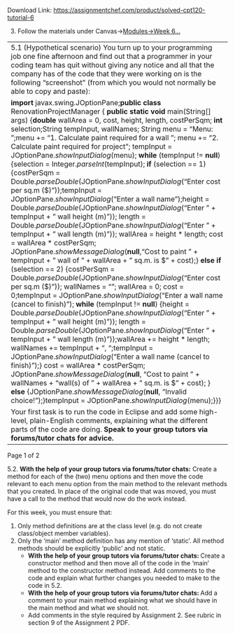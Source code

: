 Download Link: https://assignmentchef.com/product/solved-cpt120-tutorial-6
<br>
<ol start="3">

 <li>Follow the materials under Canvas→<a href="https://rmit.instructure.com/courses/56609/modules">Modules→Week 6</a><a href="https://rmit.instructure.com/courses/56609/modules">…</a></li>

</ol>

<table width="737">

 <tbody>

  <tr>

   <td width="737">5.1 (Hypothetical scenario) You turn up to your programming job one fine afternoon and find out that a programmer in your coding team has quit without giving any notice and all that the company has of the code that they were working on is the following “screenshot” (from which you would not normally be able to copy and paste):</td>

  </tr>

  <tr>

   <td width="737"><strong>import</strong> javax.swing.JOptionPane;<strong>public</strong> <strong>class</strong> RenovationProjectManager {    <strong>public</strong> <strong>static</strong> <strong>void</strong> main(String[] args) {<strong>double</strong> wallArea = 0, cost, height, length, costPerSqm;       <strong>int</strong> selection;String tempInput, wallNames;       String menu = “Menu:
”;menu += “1. Calculate paint required for a wall
”;       menu += “2. Calculate paint required for project”;       tempInput = JOptionPane.<em>showInputDialog</em>(menu);       <strong>while</strong> (tempInput != <strong>null</strong>) {selection = Integer.<em>parseInt</em>(tempInput);          <strong>if</strong> (selection == 1) {costPerSqm = Double.<em>parseDouble</em>(JOptionPane.<em>showInputDialog</em>(“Enter cost per sq.m ($)”));tempInput = JOptionPane.<em>showInputDialog</em>(“Enter a wall name”);height = Double.<em>parseDouble</em>(JOptionPane.<em>showInputDialog</em>(“Enter ” + tempInput + ” wall height (m)”));             length = Double.<em>parseDouble</em>(JOptionPane.<em>showInputDialog</em>(“Enter ” + tempInput + ” wall length (m)”));             wallArea = height * length;             cost = wallArea * costPerSqm;             JOptionPane.<em>showMessageDialog</em>(<strong>null</strong>,“Cost to paint ” + tempInput + ” wall of ” + wallArea + ” sq.m. is $” + cost);} <strong>else</strong> <strong>if</strong> (selection == 2) {costPerSqm = Double.<em>parseDouble</em>(JOptionPane.<em>showInputDialog</em>(“Enter cost per sq.m ($)”));             wallNames = “”;             wallArea = 0;             cost = 0;tempInput = JOptionPane.<em>showInputDialog</em>(“Enter a wall name (cancel to finish)”);             <strong>while</strong> (tempInput != <strong>null</strong>) {height = Double.<em>parseDouble</em>(JOptionPane.<em>showInputDialog</em>(“Enter ” + tempInput + ” wall height (m)”));                length = Double.<em>parseDouble</em>(JOptionPane.<em>showInputDialog</em>(“Enter ” + tempInput + ” wall length (m)”));wallArea += height * length;                wallNames += tempInput + “, “;tempInput = JOptionPane.<em>showInputDialog</em>(“Enter a wall name (cancel to finish)”);}             cost = wallArea * costPerSqm;             JOptionPane.<em>showMessageDialog</em>(<strong>null</strong>,                   “Cost to paint ” + wallNames + “wall(s) of ” + wallArea + ” sq.m. is $” + cost);          } <strong>else</strong> {JOptionPane.<em>showMessageDialog</em>(<strong>null</strong>, “Invalid choice!”);}tempInput = JOptionPane.<em>showInputDialog</em>(menu);}}}</td>

  </tr>

  <tr>

   <td width="737">Your first task is to run the code in Eclipse and add some high-level, plain-English comments, explaining what the different parts of the code are doing. <strong>Speak to your group tutors via forums/tutor chats for advice.</strong></td>

  </tr>

 </tbody>

</table>

Page 1 of 2

5.2. <strong>With the help of your group tutors via forums/tutor chats:</strong> Create a method for each of the (two) menu options and then move the code relevant to each menu option from the main method to the relevant methods that you created. In place of the original code that was moved, you must have a call to the method that would now do the work instead.

For this week, you must ensure that:

<ol>

 <li>Only method definitions are at the class level (e.g. do not create class/object member variables).</li>

 <li>Only the ‘main’ method definition has any mention of ‘static’. All method methods should be explicitly ‘public’ and not static.

  <ul>

   <li><strong>With the help of your group tutors via forums/tutor chats: </strong>Create a constructor method and then move all of the code in the ‘main’ method to the constructor method instead. Add comments to the code and explain what further changes you needed to make to the code in 5.2.</li>

   <li><strong>With the help of your group tutors via forums/tutor chats: </strong>Add a comment to your main method explaining what we should have in the main method and what we should not.</li>

   <li>Add comments in the style required by Assignment 2. See rubric in section 9 of the Assignment 2 PDF.</li>

  </ul></li>

</ol>


